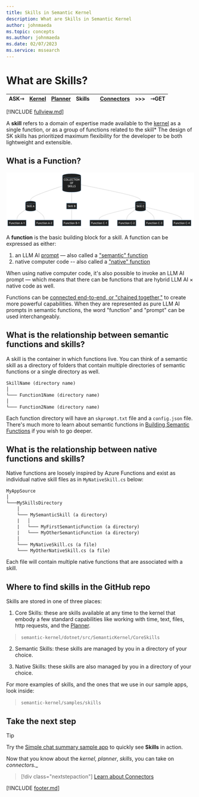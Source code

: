 ```yaml
---
title: Skills in Semantic Kernel
description: What are Skills in Semantic Kernel
author: johnmaeda
ms.topic: concepts
ms.author: johnmaeda
ms.date: 02/07/2023
ms.service: mssearch
---
```

# What are Skills?

| ASK⇾ | [Kernel](kernel) | [Planner](planner) | Skills |  |[Connectors](Connectors) | >>>|  ⇾GET | 
|---|---|---|---|---|---|---|---|

[!INCLUDE [fullview.md](../includes/fullview.md)]

A **skill** refers to a domain of expertise made available to the [kernel](kernel) as a single function, or as a group of functions related to the skill* The design of SK skills has prioritized maximum flexibility for the developer to be both lightweight and extensible.  

## What is a Function?

![](../media/skills01.png)

A **function** is the basic building block for a skill. A function can be expressed as either:

1. an LLM AI [prompt](prompt) — also called a ["semantic" function](../howto/semanticfunctions)
2. native computer code -- also called a ["native" function](../howto/nativefunctions)

When using native computer code, it's also possible to invoke an LLM AI prompt — which means that there can be functions that are hybrid LLM AI × native code as well. 

Functions can be [connected end-to-end, or "chained together,"](../howto/pipeliningfunctions) to create more powerful capabilities. When they are represented as pure LLM AI prompts in semantic functions, the word "function" and "prompt" can be used interchangeably. 

## What is the relationship between semantic functions and skills?

A skill is the container in which functions live. You can think of a semantic skill as a directory of folders that contain multiple directories of semantic functions or a single directory as well.

```Semantic-Skills-Are-Folders-Of-Functions
SkillName (directory name)
│
└─── Function1Name (directory name)
│   
└─── Function2Name (directory name)
```

Each function directory will have an `skprompt.txt` file and a `config.json` file. There's much more to learn about semantic functions in [Building Semantic Functions](../howto/semanticfunctions) if you wish to go deeper.

## What is the relationship between native functions and skills?

Native functions are loosely inspired by Azure Functions and exist as individual native skill files as in `MyNativeSkill.cs` below:

```Your-App-And-Skills
MyAppSource
│
└───MySkillsDirectory
    │
    └─── MySemanticSkill (a directory)
    |   │
    |   └─── MyFirstSemanticFunction (a directory)
    |   └─── MyOtherSemanticFunction (a directory)
    │
    └─── MyNativeSkill.cs (a file)
    └─── MyOtherNativeSkill.cs (a file)
```

Each file will contain multiple native functions that are associated with a skill.

## Where to find skills in the GitHub repo

Skills are stored in one of three places:

1. Core Skills: these are skills available at any time to the kernel that embody a few standard capabilities like working with time, text, files, http requests, and the [Planner](planner).

> `semantic-kernel/dotnet/src/SemanticKernel/CoreSkills`

2. Semantic Skills: these skills are managed by you in a directory of your choice.

3. Native Skills: these skills are also managed by you in a directory of your choice.

For more examples of skills, and the ones that we use in our sample apps, look inside:

> `semantic-kernel/samples/skills`

## Take the next step

> [!TIP]
> Try the [Simple chat summary sample app](/semantic-kernel/samples/simplechatsummary) to quickly see **Skills** in action.

Now that you know about the _kernel_, _planner_, _skills_, you can take on _connectors.__

> [!div class="nextstepaction"]
> [Learn about Connectors](connectors)


[!INCLUDE [footer.md](../includes/footer.md)]
